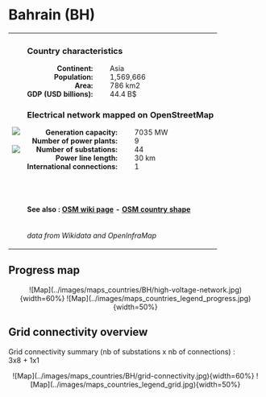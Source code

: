 # Bahrain (BH)

<table width="90%">
<tr>
<td>
<img src="http://commons.wikimedia.org/wiki/Special:FilePath/Flag%20of%20Bahrain.svg" width="250">
<br><br>
<img src="http://commons.wikimedia.org/wiki/Special:FilePath/Map%20of%20Bahrain.svg" width="250"></td>
<td>
<h3>Country characteristics</h3>
<div style="display: inline-block;text-align:right;margin-right:30px;font-weight: bold;">
Continent:<br>Population:<br>Area:<br>GDP (USD billions):
</div>
<div style="display: inline-block;">
Asia<br>1,569,666<br>786 km2<br>44.4 B$
</div>
<h3>Electrical network mapped on OpenStreetMap</h3>
<div style="display: inline-block;text-align:right;margin-right:30px;font-weight: bold;">Generation capacity:<br>
Number of power plants:<br>
Number of substations:<br>
Power line length:<br>
International connections:<br>
</div>
<div style="display: inline-block;">7035 MW<br>
9<br>
44<br>
30 km<br>
1<br>
</div>

<br><br><h4>See also :
<a href="https://wiki.openstreetmap.org/wiki/Power_networks/Bahrain" target="_blank">OSM wiki page</a> -
<a href="https://openstreetmap.org/relation/378734" target="_blank">OSM country shape</a>
</h4>

<br><i>data from Wikidata and OpenInfraMap</i>
</td>
</tr>
</table>


## Progress map

<center>![Map](../images/maps_countries/BH/high-voltage-network.jpg){width=60%}
![Map](../images/maps_countries_legend_progress.jpg){width=50%}</center>



## Grid connectivity overview

Grid connectivity summary (nb of substations x nb of connections) :<br>3x8 + 1x1

<center>![Map](../images/maps_countries/BH/grid-connectivity.jpg){width=60%}
![Map](../images/maps_countries_legend_grid.jpg){width=50%}</center>

